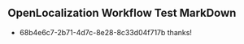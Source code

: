 ## OpenLocalization Workflow Test MarkDown
* 68b4e6c7-2b71-4d7c-8e28-8c33d04f717b thanks!

<!--HONumber=Aug16_HO4-->


